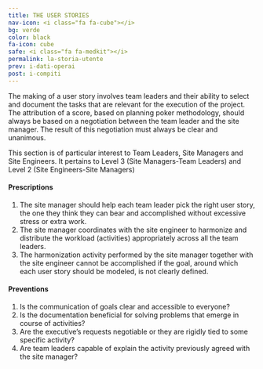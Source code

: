 ```yaml
---
title: THE USER STORIES
nav-icon: <i class="fa fa-cube"></i>
bg: verde
color: black
fa-icon: cube
safe: <i class="fa fa-medkit"></i>
permalink: la-storia-utente
prev: i-dati-operai
post: i-compiti
---
```



The making of a user story involves team leaders and their ability to select and document the tasks that are relevant for the execution of the project. The attribution of a score, based on planning poker methodology, should always be based on a negotiation between the team leader and the site manager. The result of this negotiation must always be clear and unanimous.

This section is of particular interest to Team Leaders, Site Managers and Site Engineers. It pertains to Level 3 (Site Managers-Team Leaders) and Level 2 (Site Engineers-Site Managers) 

#### <i class="fa fa-exclamation-circle"></i> Prescriptions

1. The site manager should help each team leader pick the right user story, the one they think they can bear and accomplished without excessive stress or extra work. 2. The site manager coordinates with the site engineer to harmonize and distribute the workload (activities) appropriately across all the team leaders. 3. The harmonization activity performed by the site manager together with the site engineer cannot be accomplished if the goal, around which each user story should be modeled, is not clearly defined. 

#### <i class="fa fa-question-circle"></i> Preventions

1. Is the communication of goals clear and accessible to everyone?2. Is the documentation beneficial for solving problems that emerge in course of activities? 3. Are the executive’s requests negotiable or they are rigidly tied to some specific activity? 4. Are team leaders capable of explain the activity previously agreed with the site manager? 
